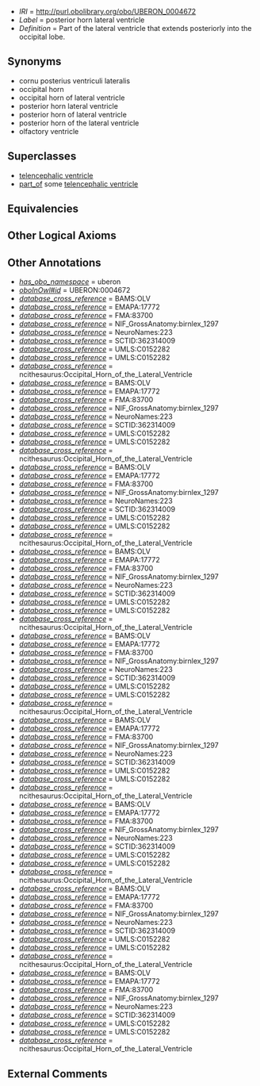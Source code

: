  * *IRI* = http://purl.obolibrary.org/obo/UBERON_0004672
 * *Label* = posterior horn lateral ventricle
 * *Definition* = Part of the lateral ventricle that extends posteriorly into the occipital lobe.

## Synonyms

 * cornu posterius ventriculi lateralis
 * occipital horn
 * occipital horn of lateral ventricle
 * posterior horn lateral ventricle
 * posterior horn of lateral ventricle
 * posterior horn of the lateral ventricle
 * olfactory ventricle

## Superclasses

 * [telencephalic ventricle](../../UBERON/85/UBERON_0002285.md)
 * [part_of](../../BFO/50/BFO_0000050.md) some [telencephalic ventricle](../../UBERON/85/UBERON_0002285.md)

## Equivalencies


## Other Logical Axioms


## Other Annotations

 * *[has_obo_namespace](../../ce/oboInOwl#hasOBONamespace.md)* = uberon
 * *[oboInOwl#id](../../id/oboInOwl#id.md)* = UBERON:0004672
 * *[database_cross_reference](../../ef/oboInOwl#hasDbXref.md)* = BAMS:OLV
 * *[database_cross_reference](../../ef/oboInOwl#hasDbXref.md)* = EMAPA:17772
 * *[database_cross_reference](../../ef/oboInOwl#hasDbXref.md)* = FMA:83700
 * *[database_cross_reference](../../ef/oboInOwl#hasDbXref.md)* = NIF_GrossAnatomy:birnlex_1297
 * *[database_cross_reference](../../ef/oboInOwl#hasDbXref.md)* = NeuroNames:223
 * *[database_cross_reference](../../ef/oboInOwl#hasDbXref.md)* = SCTID:362314009
 * *[database_cross_reference](../../ef/oboInOwl#hasDbXref.md)* = UMLS:C0152282
 * *[database_cross_reference](../../ef/oboInOwl#hasDbXref.md)* = UMLS:C0152282
 * *[database_cross_reference](../../ef/oboInOwl#hasDbXref.md)* = ncithesaurus:Occipital_Horn_of_the_Lateral_Ventricle
 * *[database_cross_reference](../../ef/oboInOwl#hasDbXref.md)* = BAMS:OLV
 * *[database_cross_reference](../../ef/oboInOwl#hasDbXref.md)* = EMAPA:17772
 * *[database_cross_reference](../../ef/oboInOwl#hasDbXref.md)* = FMA:83700
 * *[database_cross_reference](../../ef/oboInOwl#hasDbXref.md)* = NIF_GrossAnatomy:birnlex_1297
 * *[database_cross_reference](../../ef/oboInOwl#hasDbXref.md)* = NeuroNames:223
 * *[database_cross_reference](../../ef/oboInOwl#hasDbXref.md)* = SCTID:362314009
 * *[database_cross_reference](../../ef/oboInOwl#hasDbXref.md)* = UMLS:C0152282
 * *[database_cross_reference](../../ef/oboInOwl#hasDbXref.md)* = UMLS:C0152282
 * *[database_cross_reference](../../ef/oboInOwl#hasDbXref.md)* = ncithesaurus:Occipital_Horn_of_the_Lateral_Ventricle
 * *[database_cross_reference](../../ef/oboInOwl#hasDbXref.md)* = BAMS:OLV
 * *[database_cross_reference](../../ef/oboInOwl#hasDbXref.md)* = EMAPA:17772
 * *[database_cross_reference](../../ef/oboInOwl#hasDbXref.md)* = FMA:83700
 * *[database_cross_reference](../../ef/oboInOwl#hasDbXref.md)* = NIF_GrossAnatomy:birnlex_1297
 * *[database_cross_reference](../../ef/oboInOwl#hasDbXref.md)* = NeuroNames:223
 * *[database_cross_reference](../../ef/oboInOwl#hasDbXref.md)* = SCTID:362314009
 * *[database_cross_reference](../../ef/oboInOwl#hasDbXref.md)* = UMLS:C0152282
 * *[database_cross_reference](../../ef/oboInOwl#hasDbXref.md)* = UMLS:C0152282
 * *[database_cross_reference](../../ef/oboInOwl#hasDbXref.md)* = ncithesaurus:Occipital_Horn_of_the_Lateral_Ventricle
 * *[database_cross_reference](../../ef/oboInOwl#hasDbXref.md)* = BAMS:OLV
 * *[database_cross_reference](../../ef/oboInOwl#hasDbXref.md)* = EMAPA:17772
 * *[database_cross_reference](../../ef/oboInOwl#hasDbXref.md)* = FMA:83700
 * *[database_cross_reference](../../ef/oboInOwl#hasDbXref.md)* = NIF_GrossAnatomy:birnlex_1297
 * *[database_cross_reference](../../ef/oboInOwl#hasDbXref.md)* = NeuroNames:223
 * *[database_cross_reference](../../ef/oboInOwl#hasDbXref.md)* = SCTID:362314009
 * *[database_cross_reference](../../ef/oboInOwl#hasDbXref.md)* = UMLS:C0152282
 * *[database_cross_reference](../../ef/oboInOwl#hasDbXref.md)* = UMLS:C0152282
 * *[database_cross_reference](../../ef/oboInOwl#hasDbXref.md)* = ncithesaurus:Occipital_Horn_of_the_Lateral_Ventricle
 * *[database_cross_reference](../../ef/oboInOwl#hasDbXref.md)* = BAMS:OLV
 * *[database_cross_reference](../../ef/oboInOwl#hasDbXref.md)* = EMAPA:17772
 * *[database_cross_reference](../../ef/oboInOwl#hasDbXref.md)* = FMA:83700
 * *[database_cross_reference](../../ef/oboInOwl#hasDbXref.md)* = NIF_GrossAnatomy:birnlex_1297
 * *[database_cross_reference](../../ef/oboInOwl#hasDbXref.md)* = NeuroNames:223
 * *[database_cross_reference](../../ef/oboInOwl#hasDbXref.md)* = SCTID:362314009
 * *[database_cross_reference](../../ef/oboInOwl#hasDbXref.md)* = UMLS:C0152282
 * *[database_cross_reference](../../ef/oboInOwl#hasDbXref.md)* = UMLS:C0152282
 * *[database_cross_reference](../../ef/oboInOwl#hasDbXref.md)* = ncithesaurus:Occipital_Horn_of_the_Lateral_Ventricle
 * *[database_cross_reference](../../ef/oboInOwl#hasDbXref.md)* = BAMS:OLV
 * *[database_cross_reference](../../ef/oboInOwl#hasDbXref.md)* = EMAPA:17772
 * *[database_cross_reference](../../ef/oboInOwl#hasDbXref.md)* = FMA:83700
 * *[database_cross_reference](../../ef/oboInOwl#hasDbXref.md)* = NIF_GrossAnatomy:birnlex_1297
 * *[database_cross_reference](../../ef/oboInOwl#hasDbXref.md)* = NeuroNames:223
 * *[database_cross_reference](../../ef/oboInOwl#hasDbXref.md)* = SCTID:362314009
 * *[database_cross_reference](../../ef/oboInOwl#hasDbXref.md)* = UMLS:C0152282
 * *[database_cross_reference](../../ef/oboInOwl#hasDbXref.md)* = UMLS:C0152282
 * *[database_cross_reference](../../ef/oboInOwl#hasDbXref.md)* = ncithesaurus:Occipital_Horn_of_the_Lateral_Ventricle
 * *[database_cross_reference](../../ef/oboInOwl#hasDbXref.md)* = BAMS:OLV
 * *[database_cross_reference](../../ef/oboInOwl#hasDbXref.md)* = EMAPA:17772
 * *[database_cross_reference](../../ef/oboInOwl#hasDbXref.md)* = FMA:83700
 * *[database_cross_reference](../../ef/oboInOwl#hasDbXref.md)* = NIF_GrossAnatomy:birnlex_1297
 * *[database_cross_reference](../../ef/oboInOwl#hasDbXref.md)* = NeuroNames:223
 * *[database_cross_reference](../../ef/oboInOwl#hasDbXref.md)* = SCTID:362314009
 * *[database_cross_reference](../../ef/oboInOwl#hasDbXref.md)* = UMLS:C0152282
 * *[database_cross_reference](../../ef/oboInOwl#hasDbXref.md)* = UMLS:C0152282
 * *[database_cross_reference](../../ef/oboInOwl#hasDbXref.md)* = ncithesaurus:Occipital_Horn_of_the_Lateral_Ventricle
 * *[database_cross_reference](../../ef/oboInOwl#hasDbXref.md)* = BAMS:OLV
 * *[database_cross_reference](../../ef/oboInOwl#hasDbXref.md)* = EMAPA:17772
 * *[database_cross_reference](../../ef/oboInOwl#hasDbXref.md)* = FMA:83700
 * *[database_cross_reference](../../ef/oboInOwl#hasDbXref.md)* = NIF_GrossAnatomy:birnlex_1297
 * *[database_cross_reference](../../ef/oboInOwl#hasDbXref.md)* = NeuroNames:223
 * *[database_cross_reference](../../ef/oboInOwl#hasDbXref.md)* = SCTID:362314009
 * *[database_cross_reference](../../ef/oboInOwl#hasDbXref.md)* = UMLS:C0152282
 * *[database_cross_reference](../../ef/oboInOwl#hasDbXref.md)* = UMLS:C0152282
 * *[database_cross_reference](../../ef/oboInOwl#hasDbXref.md)* = ncithesaurus:Occipital_Horn_of_the_Lateral_Ventricle
 * *[database_cross_reference](../../ef/oboInOwl#hasDbXref.md)* = BAMS:OLV
 * *[database_cross_reference](../../ef/oboInOwl#hasDbXref.md)* = EMAPA:17772
 * *[database_cross_reference](../../ef/oboInOwl#hasDbXref.md)* = FMA:83700
 * *[database_cross_reference](../../ef/oboInOwl#hasDbXref.md)* = NIF_GrossAnatomy:birnlex_1297
 * *[database_cross_reference](../../ef/oboInOwl#hasDbXref.md)* = NeuroNames:223
 * *[database_cross_reference](../../ef/oboInOwl#hasDbXref.md)* = SCTID:362314009
 * *[database_cross_reference](../../ef/oboInOwl#hasDbXref.md)* = UMLS:C0152282
 * *[database_cross_reference](../../ef/oboInOwl#hasDbXref.md)* = UMLS:C0152282
 * *[database_cross_reference](../../ef/oboInOwl#hasDbXref.md)* = ncithesaurus:Occipital_Horn_of_the_Lateral_Ventricle

## External Comments

